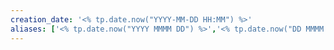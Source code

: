 ```yaml
---
creation_date: '<% tp.date.now("YYYY-MM-DD HH:MM") %>'
aliases: ['<% tp.date.now("YYYY MMMM DD") %>','<% tp.date.now("DD MMMM YYYY") %>','<% tp.date.now("MMMM D, YYYY") %>']
---
```

